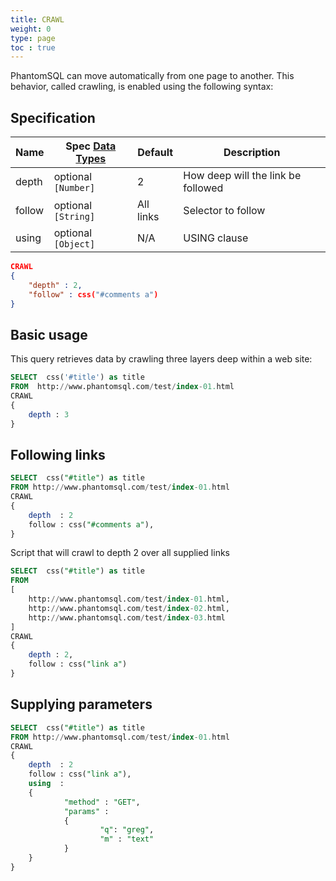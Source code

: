 ```yaml
---
title: CRAWL
weight: 0
type: page
toc : true
---
```


PhantomSQL can move automatically from one page to another. This behavior, called crawling, is enabled using the following syntax: 

 
## Specification

| Name        	| Spec [Data Types](/syntax/datatypes) | Default      | Description
| -------------	| ------------------------------------ | ------------ | -----------
| depth  	    | optional `[Number]`                  | 2            | How deep will the link be followed
| follow        | optional `[String]`                  | All links    | Selector to follow
| using         | optional `[Object]`                  | N/A          | USING clause



```json
CRAWL
{
    "depth" : 2,
    "follow" : css("#comments a")
}
```

## Basic usage
This query retrieves data by crawling three layers deep within a web site: 

```sql
SELECT  css('#title') as title
FROM  http://www.phantomsql.com/test/index-01.html 
CRAWL
{
    depth : 3
}
```

## Following links

```sql
SELECT  css("#title") as title
FROM http://www.phantomsql.com/test/index-01.html
CRAWL
{
    depth  : 2
    follow : css("#comments a"),   
}
```

Script that will crawl to depth 2 over all supplied links
```sql
SELECT  css("#title") as title
FROM
[
    http://www.phantomsql.com/test/index-01.html,
    http://www.phantomsql.com/test/index-02.html,
    http://www.phantomsql.com/test/index-03.html
]
CRAWL
{
    depth : 2,
    follow : css("link a")
}
```


## Supplying parameters

```sql
SELECT  css("#title") as title
FROM http://www.phantomsql.com/test/index-01.html
CRAWL
{
    depth  : 2
    follow : css("link a"),
    using  :
    {
            "method" : "GET",
            "params" :
            {
                    "q": "greg",
                    "m" : "text"
            }
    }
}

```